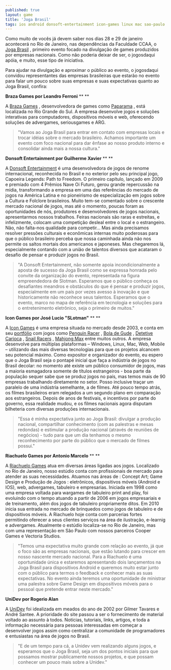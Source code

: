```yaml
---
published: true
layout: game
title: 'Joga Brasil'
tags: ios android donsoft-entertainment icon-games linux mac sao-paulo windows riachuelo-games
---
```

Como muito de vocês já devem saber nos dias 28 e 29 de janeiro acontecerá no Rio de Janeiro, nas dependências da Faculdade CCAA, o <a href="http://www.jogabrasil.com.br/" target="_blank">Joga Brasil</a>
, primeiro evento focado na divulgação de games produzidos por empresas nacionais. Como não poderia deixar de ser, o jogosdaqui apóia, e muito, esse tipo de iniciativa.

Para ajudar na divulgação e aproximar o público ao evento, o jogosdaqui convidou representantes das empresas brasileiras que estarão no evento para falar um pouco sobre suas empresas e suas expectativas quanto ao Joga Brasil, confira:

 

**Braza Games por Leandro Ferroni**
**
**</p>

A <a href="http://www.brazagames.com.br/" target="_blank">Braza Games</a>
, desenvolvedora de games como <a href="http://www.brazagames.com.br/games/paperama" target="_blank">Paparama</a>
, está localizada no Rio Grande do Sul. A empresa desenvolve jogos e soluções interativas para computadores, dispositivos móveis e web, oferecendo soluções de advergames, seriousgames e ARG.

 

> "Vamos ao Joga Brasil para entrar em contato com empresas locais e trocar idéias sobre o mercado brasileiro. Achamos importante um evento com foco nacional para dar ênfase ao nosso produto interno e consolidar ainda mais a nossa cultura."

 

 

**Donsoft Entertainment por Guilherme Xavier**
**
**</p>

A <a href="http://www.donsoft.com.br/" target="_blank">Donsoft Entertainment</a>
 é uma desenvolvedora de jogos de renome internacional, reconhecida no Brasil e no exterior pelo seu principal jogo, Capoeira Legends: Path to Freedom. O primeiro capítulo, lançado em 2009 e premiado com 4 Prêmios Nave Oi Futuro, gerou grande repercussão na mídia, transformando a empresa em uma das referências do mercado de jogos na América Latina e no pioneirismo de especialização em jogos sobre a Cultura e Folclore brasileiros. Muito tem-se comentado sobre o crescente mercado nacional de jogos, mas até o momento, poucas foram as oportunidades de nós, produtores e desenvolvedores de jogos nacionais, apresentarmos nossos trabalhos. Feiras nacionais são raras e estreitas, e infelizmente, colocam uma competição desleal entre o local e o estrangeiro. Não, não falta-nos qualidade para competir... Mas ainda precisamos resolver pressões culturais e econômicas internas muito poderosas para que o público brasileiro perceba que nossa caminhada ainda não nos permite os saltos mortais dos americanos e japoneses. Mas chegaremos lá, especialmente contando com a união de talentos diversos que acataram o desafio de pensar e produzir jogos no Brasil.

 

> "A Donsoft Entertainment, não somente apoia incondicionalmente a aposta de sucesso da Joga Brasil como se expressa honrada pelo convite da organização do evento, representada na figura empreendedora de Slotman. Esperamos que o público conheça os desafiantes meandros e obstáculos do que é pensar e produzir jogos, especialmente em um país por vezes avesso à inovação e que historicamente não reconhece seus talentos. Esperamos que o evento, marco no mapa de referência em tecnologia e soluções para o entretenimento eletrônico, seja o primeiro de muitos."

 

 

<strong>Icon Games por José Lucio "SLotman"</strong>
**
**</p>

A <a href="http://www.icongames.com.br" target="_blank">Icon Games</a>
 é uma empresa situada no mercado desde 2003, e conta em seu <a href="http://portfolio.icongames.com.br/" target="_blank">portfólio</a>
 com jogos como <a href="http://www.icongames.com.br/pracer/" target="_blank">Penguin Racer</a>
, <a href="http://www.icongames.com.br/gude.htm" target="_blank">Bola de Gude</a>
, <a href="http://www.icongames.com.br/detetive.htm" target="_blank">Detetive Carioca</a>
, <a href="http://www.icongames.com.br/snailracers-pt.htm" target="_blank">Snail Racers</a>
, <a href="http://www.icongames.com.br/mmax-pt.htm" target="_blank">Mahjong Max</a>
 entre muitos outros. A empresa desenvolve para múltiplas plataformas – Windows, Linux, Mac, Web, Mobile – utilizando das mais diversas tecnologias para que os projetos alcancem seu potencial máximo. Como expositor e organizador do evento, eu espero que o Joga Brasil seja o pontapé inicial que faça a indústria de jogos no Brasil decolar: no momento até existe um público consumidor de jogos, mas a maioria esmagadora somente de títulos estrangeiros - boa parte da população sequer sabe que se produz jogos no país, mas temos mais de 90 empresas trabalhando diretamente no setor. Posso inclusive traçar um paralelo de uma indústria semelhante, a de filmes. Até pouco tempo atrás, os filmes brasileiros eram relegados a um segundo plano em comparação aos estrangeiros. Depois de anos de festivais, e incentivos por parte do governo, essa realidade mudou, e os filmes nacionais agora disputam bilheteria com diversas produções internacionais.

 

> "Essa é minha expectativa junto ao Joga Brasil: divulgar a produção nacional, compartilhar conhecimento (com as palestras e mesas redondas) e estimular a produção nacional (através de reuniões de negócios) - tudo para que um dia tenhamos o mesmo reconhecimento por parte do público que o mercado de filmes possui."

 

 

**Riachuelo Games por Antonio Marcelo**
**
**</p>

A <a href="http://www.riachuelogames.com.br/" target="_blank">Riachuelo Games</a>
 atua em diversas áreas ligadas aos jogos. Localizado no Rio de Janeiro, nosso estúdio conta com profissionais de mercado para atender as suas necessidades. Atuamos nas áreas de : Concept Art; Game Design e Produção de Jogos : eletrônicos, dispositivos móveis (Android e IOS), web, advergames, tabuleiro e empresarias. Iniciada em 1998 como uma empresa voltada para wargames de tabuleiro print and play, foi evoluindo com o tempo atuando a partir de 2006 em jogos empresariais e de treinamento, além dos jogos de tabuleiro propriamente ditos. Em 2010 inicia sua entrada no mercado de brinquedos como jogos de tabuleiro e de dispositivos móveis. A Riachuelo hoje conta com parcerias fortes permitindo oferecer a seus clientes serviços na área de ilustração, e-learnig e advergames. Atualmente o estúdio localiza-se no Rio de Janeiro, mas com uma representação em São Paulo com nossos parceiros Cooper Games e Vectoria Studios.

 

> "Temos uma expectativa muito grande com relação ao evento, já que o foco são as empresas nacionais, que estão lutando para crescer em nosso nascente mercado nacional. Para a Riachuelo é uma oportunidade única e estaremos apresentando dois lançamentos na Joga Brasil para dispositivos Android e queremos muito estar junto com o público para termos o feedback e conhecer mais as suas expectativas. No evento ainda teremos uma oportunidade de ministrar uma palestra sobre Game Design em dispositivos móveis para o pessoal que pretende entrar neste mercado."

 

 

**UniDev por Rogerio Alan**


A <a href="http://unidev.com.br/" target="_blank">UniDev</a>
 foi idealizada em meados do ano de 2002 por Gilmer Tavares e André Santee. A prioridade do site passou a ser o fornecimento de material voltado ao assunto à todos. Notícias, tutoriais, links, artigos, e toda a informação necessária para pessoas interessadas em começar a desenvolver jogos assim como centralizar a comunidade de programadores e entusiastas na área de jogos no Brasil.

 

> "E de um tempo para cá, a Unidev vem realizando alguns jogos, e esperamos que o Joga Brasil, seja um dos pontos iniciais para que possamos mostrar publicamente nossos projetos, e que possam conhecer um pouco mais sobre a Unidev."